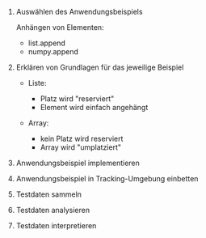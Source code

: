 1. Auswählen des Anwendungsbeispiels

    Anhängen von Elementen:
    - list.append
    - numpy.append

2. Erklären von Grundlagen für das jeweilige Beispiel

    - Liste: 
        - Platz wird "reserviert"
        - Element wird einfach angehängt

    - Array:
        - kein Platz wird reserviert
        - Array wird "umplatziert"



3. Anwendungsbeispiel implementieren

4. Anwendungsbeispiel in Tracking-Umgebung einbetten

5. Testdaten sammeln

6. Testdaten analysieren

7. Testdaten interpretieren